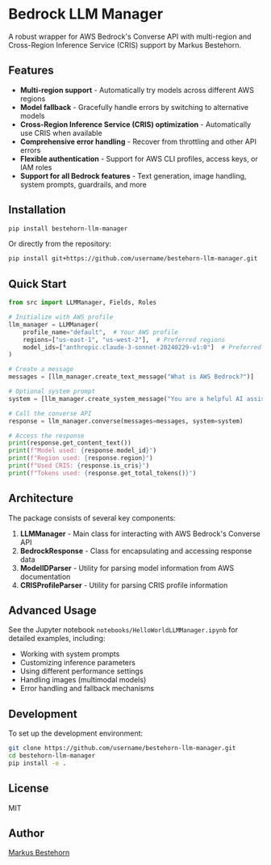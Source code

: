 # Bedrock LLM Manager

A robust wrapper for AWS Bedrock's Converse API with multi-region and Cross-Region Inference Service (CRIS) support by Markus Bestehorn.

## Features

- **Multi-region support** - Automatically try models across different AWS regions
- **Model fallback** - Gracefully handle errors by switching to alternative models
- **Cross-Region Inference Service (CRIS) optimization** - Automatically use CRIS when available
- **Comprehensive error handling** - Recover from throttling and other API errors
- **Flexible authentication** - Support for AWS CLI profiles, access keys, or IAM roles
- **Support for all Bedrock features** - Text generation, image handling, system prompts, guardrails, and more

## Installation

```bash
pip install bestehorn-llm-manager
```

Or directly from the repository:

```bash
pip install git+https://github.com/username/bestehorn-llm-manager.git
```

## Quick Start

```python
from src import LLMManager, Fields, Roles

# Initialize with AWS profile
llm_manager = LLMManager(
    profile_name="default",  # Your AWS profile
    regions=["us-east-1", "us-west-2"],  # Preferred regions
    model_ids=["anthropic.claude-3-sonnet-20240229-v1:0"]  # Preferred models
)

# Create a message
messages = [llm_manager.create_text_message("What is AWS Bedrock?")]

# Optional system prompt
system = [llm_manager.create_system_message("You are a helpful AI assistant.")]

# Call the converse API
response = llm_manager.converse(messages=messages, system=system)

# Access the response
print(response.get_content_text())
print(f"Model used: {response.model_id}")
print(f"Region used: {response.region}")
print(f"Used CRIS: {response.is_cris}")
print(f"Tokens used: {response.get_total_tokens()}")
```

## Architecture

The package consists of several key components:

1. **LLMManager** - Main class for interacting with AWS Bedrock's Converse API
2. **BedrockResponse** - Class for encapsulating and accessing response data
3. **ModelIDParser** - Utility for parsing model information from AWS documentation
4. **CRISProfileParser** - Utility for parsing CRIS profile information

## Advanced Usage

See the Jupyter notebook `notebooks/HelloWorldLLMManager.ipynb` for detailed examples, including:

- Working with system prompts
- Customizing inference parameters
- Using different performance settings
- Handling images (multimodal models)
- Error handling and fallback mechanisms

## Development

To set up the development environment:

```bash
git clone https://github.com/username/bestehorn-llm-manager.git
cd bestehorn-llm-manager
pip install -e .
```

## License

MIT

## Author

[Markus Bestehorn](https://www.linkedin.com/in/markus-bestehorn/)

